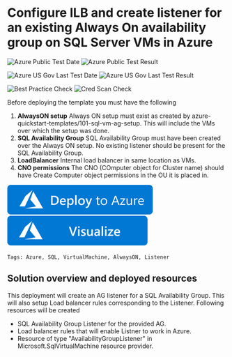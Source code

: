 # Configure ILB and create listener for an existing Always On availability group on SQL Server VMs in Azure

![Azure Public Test Date](https://azurequickstartsservice.blob.core.windows.net/badges/101-sql-vm-aglistener-setup/PublicLastTestDate.svg)
![Azure Public Test Result](https://azurequickstartsservice.blob.core.windows.net/badges/101-sql-vm-aglistener-setup/PublicDeployment.svg)

![Azure US Gov Last Test Date](https://azurequickstartsservice.blob.core.windows.net/badges/101-sql-vm-aglistener-setup/FairfaxLastTestDate.svg)
![Azure US Gov Last Test Result](https://azurequickstartsservice.blob.core.windows.net/badges/101-sql-vm-aglistener-setup/FairfaxDeployment.svg)

![Best Practice Check](https://azurequickstartsservice.blob.core.windows.net/badges/101-sql-vm-aglistener-setup/BestPracticeResult.svg)
![Cred Scan Check](https://azurequickstartsservice.blob.core.windows.net/badges/101-sql-vm-aglistener-setup/CredScanResult.svg)

Before deploying the template you must have the following

1. **AlwaysON setup** Always ON setup must exist as created by azure-quickstart-templates/101-sql-vm-ag-setup. This will include the VMs over which the setup was done.
2. **SQL Availability Group** SQL Availability Group must have been created over the Always ON setup. No existing listener should be present for the SQL Availability Group.
3. **LoadBalancer** Internal load balancer in same location as VMs.
4. **CNO permissions** The CNO (COmputer object for Cluster name) should have Create Computer object permissions in the OU it is placed in.

[![Deploy To Azure](https://raw.githubusercontent.com/Azure/azure-quickstart-templates/master/1-CONTRIBUTION-GUIDE/images/deploytoazure.svg?sanitize=true)]("https://portal.azure.com/#create/Microsoft.Template/uri/https%3A%2F%2Fraw.githubusercontent.com%2FAzure%2Fazure-quickstart-templates%2Fmaster%2F101-sql-vm-aglistener-setup%2Fazuredeploy.json")  [![Visualize](https://raw.githubusercontent.com/Azure/azure-quickstart-templates/master/1-CONTRIBUTION-GUIDE/images/visualizebutton.svg?sanitize=true)]("http://armviz.io/#/?load=https%3A%2F%2Fraw.githubusercontent.com%2FAzure%2Fazure-quickstart-templates%2Fmaster%2F101-sql-vm-aglistener-setup%2Fazuredeploy.json")

`Tags: Azure, SQL, VirtualMachine, AlwaysON, Listener`

## Solution overview and deployed resources

This deployment will create an AG listener for a SQL Availability Group. This will also setup Load balancer rules corresponding to the Listener.
 Following resources will be created
 - SQL Availability Group Listener for the provided AG.
 - Load balancer rules that will enable Listner to work in Azure.
 - Resource of type "AvailabilityGroupListener" in Microsoft.SqlVirtualMachine resource provider.
 




